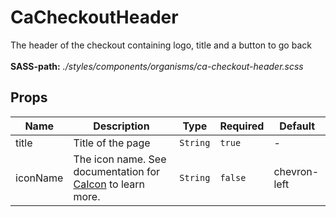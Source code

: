 # CaCheckoutHeader

The header of the checkout containing logo, title and a button to go back<br><br> **SASS-path:** _./styles/components/organisms/ca-checkout-header.scss_

## Props

<!-- @vuese:CaCheckoutHeader:props:start -->
|Name|Description|Type|Required|Default|
|---|---|---|---|---|
|title|Title of the page|`String`|`true`|-|
|iconName|The icon name. See documentation for [CaIcon](/components/CaIcon) to learn more.|`String`|`false`|chevron-left|

<!-- @vuese:CaCheckoutHeader:props:end -->


